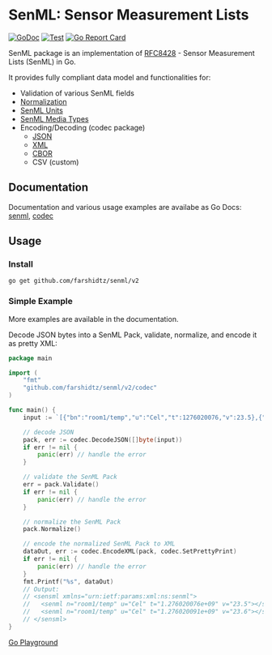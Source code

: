# SenML: Sensor Measurement Lists

[![GoDoc](https://godoc.org/github.com/farshidtz/senml?status.svg)](https://godoc.org/github.com/farshidtz/senml)
[![Test](https://github.com/farshidtz/senml/workflows/Test/badge.svg)](https://github.com/farshidtz/senml/actions?query=workflow%3ATest)
[![Go Report Card](https://goreportcard.com/badge/github.com/farshidtz/senml)](https://goreportcard.com/report/github.com/farshidtz/senml)

SenML package is an implementation of [RFC8428](https://tools.ietf.org/html/rfc8428) - Sensor Measurement Lists (SenML) in Go.



It provides fully compliant data model and functionalities for:

* Validation of various SenML fields
* [Normalization](https://tools.ietf.org/html/rfc8428#section-4.6)
* [SenML Units](https://tools.ietf.org/html/rfc8428#section-12.1)
* [SenML Media Types](https://tools.ietf.org/html/rfc8428#section-12.3)
* Encoding/Decoding (codec package)
    * [JSON](https://tools.ietf.org/html/rfc8428#section-5)
    * [XML](https://tools.ietf.org/html/rfc8428#section-7)
    * [CBOR](https://tools.ietf.org/html/rfc8428#section-6)
    * CSV (custom)
      
## Documentation
Documentation and various usage examples are availabe as Go Docs: [senml](https://pkg.go.dev/github.com/farshidtz/senml/v2), [codec](https://pkg.go.dev/github.com/farshidtz/senml/v2/codec)

## Usage
### Install
```
go get github.com/farshidtz/senml/v2
```

### Simple Example
More examples are available in the documentation.

Decode JSON bytes into a SenML Pack, validate, normalize, and encode it as pretty XML:
```go
package main

import (
	"fmt"
	"github.com/farshidtz/senml/v2/codec"
)

func main() {
	input := `[{"bn":"room1/temp","u":"Cel","t":1276020076,"v":23.5},{"u":"Cel","t":1276020091,"v":23.6}]`

	// decode JSON
	pack, err := codec.DecodeJSON([]byte(input))
	if err != nil {
		panic(err) // handle the error
	}

	// validate the SenML Pack
	err = pack.Validate()
	if err != nil {
		panic(err) // handle the error
	}

	// normalize the SenML Pack
	pack.Normalize()

	// encode the normalized SenML Pack to XML
	dataOut, err := codec.EncodeXML(pack, codec.SetPrettyPrint)
	if err != nil {
		panic(err) // handle the error
	}
	fmt.Printf("%s", dataOut)
	// Output:
	// <sensml xmlns="urn:ietf:params:xml:ns:senml">
	//   <senml n="room1/temp" u="Cel" t="1.276020076e+09" v="23.5"></senml>
	//   <senml n="room1/temp" u="Cel" t="1.276020091e+09" v="23.6"></senml>
	// </sensml>
}
```
[Go Playground](https://play.golang.org/p/T_Nb7lcF_zg)

